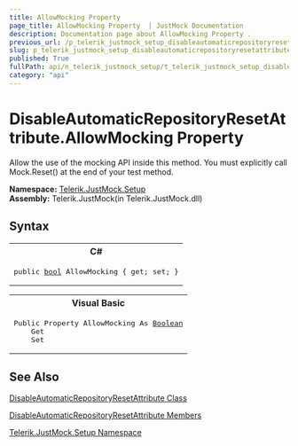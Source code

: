 ```yaml
---
title: AllowMocking Property 
page_title: AllowMocking Property  | JustMock Documentation
description: Documentation page about AllowMocking Property .
previous_url: /p_telerik_justmock_setup_disableautomaticrepositoryresetattribute_allowmocking.html
slug: p_telerik_justmock_setup_disableautomaticrepositoryresetattribute_allowmocking
published: True
fullPath: api/n_telerik_justmock_setup/t_telerik_justmock_setup_disableautomaticrepositoryresetattribute/properties_t_telerik_justmock_setup_disableautomaticrepositoryresetattribute/p_telerik_justmock_setup_disableautomaticrepositoryresetattribute_allowmocking
category: "api"
---
```


# DisableAutomaticRepositoryResetAttribute.AllowMocking Property



Allow the use of the mocking API inside this method. You must explicitly call Mock.Reset() at the end of your test method.


 **Namespace:**  [Telerik.JustMock.Setup](n_telerik_justmock_setup) <br> **Assembly:** Telerik.JustMock(in Telerik.JustMock.dll)
## Syntax


<div id="syntaxCodeBlocks" class="code"><span codeLanguage="CSharp"><table><tr><th>C#</th></tr><tr><td><pre xml:space="preserve"><span class="keyword">public</span> <a href="https://msdn2.microsoft.com/en-us/library/a28wyd50" target="_blank">bool</a> <span class="identifier">AllowMocking</span> { <span class="keyword">get</span>; <span class="keyword">set</span>; }</pre></td></tr></table></span><span codeLanguage="VisualBasicDeclaration"><table><tr><th>Visual Basic</th></tr><tr><td><pre xml:space="preserve"><span class="keyword">Public</span> <span class="keyword">Property</span> <span class="identifier">AllowMocking</span> <span class="keyword">As</span> <a href="https://msdn2.microsoft.com/en-us/library/a28wyd50" target="_blank">Boolean</a>
	<span class="keyword">Get</span>
	<span class="keyword">Set</span></pre></td></tr></table></span></div>


## See Also



 [DisableAutomaticRepositoryResetAttribute Class](t_telerik_justmock_setup_disableautomaticrepositoryresetattribute) 

 [DisableAutomaticRepositoryResetAttribute Members](allmembers_t_telerik_justmock_setup_disableautomaticrepositoryresetattribute) 

 [Telerik.JustMock.Setup Namespace](n_telerik_justmock_setup) 



